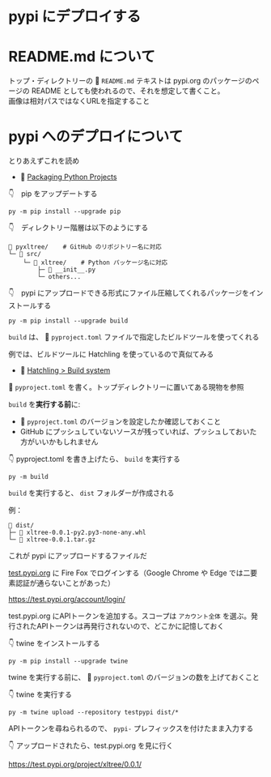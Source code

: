 # pypi にデプロイする

# README.md について

トップ・ディレクトリーの 📄 `README.md` テキストは pypi.org のパッケージのページの README としても使われるので、それを想定して書くこと。  
画像は相対パスではなくURLを指定すること  

# pypi へのデプロイについて

とりあえずこれを読め  

* 📖 [Packaging Python Projects](https://packaging.python.org/en/latest/tutorials/packaging-projects/)

👇　pip をアップデートする  

```shell
py -m pip install --upgrade pip
```

👇　ディレクトリー階層は以下のようにする  

```plaintext
📁 pyxltree/    # GitHub のリポジトリー名に対応
└─ 📄 src/
    └─ 📄 xltree/    # Python パッケージ名に対応
        ├─ 📄 __init__.py
        └─ others...
```

👇　pypi にアップロードできる形式にファイル圧縮してくれるパッケージをインストールする  

```shell
py -m pip install --upgrade build
```

`build` は、 📄 `pyproject.toml` ファイルで指定したビルドツールを使ってくれる  

例では、ビルドツールに Hatchling を使っているので真似てみる  

* 📖 [Hatchling > Build system](https://hatch.pypa.io/latest/config/build/#build-system)

📄 `pyproject.toml` を書く。トップディレクトリーに置いてある現物を参照  

`build` を**実行する前**に:  

* 📄 `pyproject.toml` のバージョンを設定したか確認しておくこと
* GitHub にプッシュしていないソースが残っていれば、プッシュしておいた方がいいかもしれません

👇 pyproject.toml を書き上げたら、 `build` を実行する  

```shell
py -m build
```

`build` を実行すると、 `dist` フォルダーが作成される  

例：  

```plaintext
📁 dist/
├─ 📄 xltree-0.0.1-py2.py3-none-any.whl
└─ 📄 xltree-0.0.1.tar.gz
```

これが pypi にアップロードするファイルだ  

[test.pypi.org](https://test.pypi.org/) に Fire Fox でログインする（Google Chrome や Edge では二要素認証が通らないことがあった）  

https://test.pypi.org/account/login/

test.pypi.org にAPIトークンを追加する。スコープは `アカウント全体` を選ぶ。発行されたAPIトークンは再発行されないので、どこかに記憶しておく  

👇 twine をインストールする

```shell
py -m pip install --upgrade twine
```

twine を実行する前に、 📄 `pyproject.toml` のバージョンの数を上げておくこと  

👇 twine を実行する  

```shell
py -m twine upload --repository testpypi dist/*
```

APIトークンを尋ねられるので、 `pypi-` プレフィックスを付けたまま入力する  

👇 アップロードされたら、test.pypi.org を見に行く  

https://test.pypi.org/project/xltree/0.0.1/  
